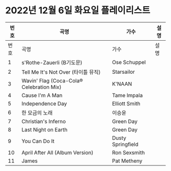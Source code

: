 # 2022년 12월 6일 화요일 플레이리스트

| 번호 | 곡명 | 가수 | 설명 |
|------|------|------|------|
| 번호 | 곡명 | 가수 | 설명 |
| 1 | s'Rothe-Zauerli (B기도문) | Ose Schuppel |  |
| 2 | Tell Me It's Not Over (타이틀 뮤직) | Starsailor |  |
| 3 | Wavin'  Flag (Coca-Cola® Celebration Mix) | K'NAAN |  |
| 4 | Cause I'm A Man | Tame Impala |  |
| 5 | Independence Day | Elliott Smith |  |
| 6 | 한 모금의 노래 | 이승윤 |  |
| 7 | Christian's Inferno | Green Day |  |
| 8 | Last Night on Earth | Green Day |  |
| 9 | You Can Do It | Dusty Springfield |  |
| 10 | April After All (Album Version) | Ron Sexsmith |  |
| 11 | James | Pat Metheny |  |
